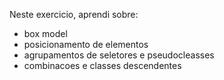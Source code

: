 Neste exercicio, aprendi sobre:
- box model
- posicionamento de elementos
- agrupamentos de seletores e pseudocleasses
- combinacoes e classes descendentes
